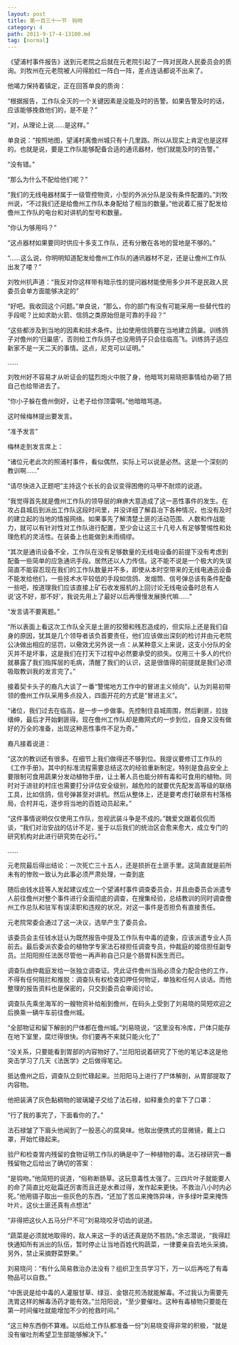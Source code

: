 ```yaml
---
layout: post
title: 第一百三十一节　钩吻
category: 4
path: 2011-9-17-4-13100.md
tag: [normal]
---
```


《望浦村事件报告》送到元老院之后就在元老院引起了一阵对民政人民委员会的质询。刘牧州在元老院被人问得脸红一阵白一阵，差点连话都说不出来了。

他竭力保持着镇定，正在回答单良的质询：

“根据报告，工作队全灭的一个关键因素是没能及时的告警。如果告警及时的话，应该能够挽救他们的，是不是？”

“对，从理论上说……是这样。”

单良说：“按照地图，望浦村离儋州城只有十几里路。所以从现实上肯定也是这样的。也就是说，要是工作队能够配备合适的通讯器材，他们就能及时的告警。”

“没有错。”

“那么为什么不配给他们呢？”

“我们的无线电器材属于一级管控物资，小型的外派分队是没有条件配置的。”刘牧州说，“不过我们还是给儋州工作队本身配给了相当的数量。”他说着汇报了配发给儋州工作队的电台和对讲机的型号和数量。

“你认为够用吗？”

“这点器材如果要同时供应十多支工作队，还有分散在各地的营地是不够的。”

“……这么说，你明明知道配发给儋州工作队的通讯器材不足，还是让儋州工作队出发了喽？”

刘牧州抗声道：“我反对你这样带有暗示性的提问器材能使用多少并不是民政人民委员会单方面能够决定的”

“好吧。我收回这个问题。”单良说，“那么，你的部门有没有可能采用一些替代性的手段呢？比如求助火箭、信鸽之类原始但是可靠的手段？”

“这些都涉及到当地的因素和技术条件。比如使用信鸽要在当地建立鸽巢。训练鸽子对儋州的‘归巢感’，否则给工作队鸽子也没用鸽子只会往临高飞。训练鸽子适应新家不是一天二天的事情。这点，尼克可以证明。”

……

刘牧州好不容易才从听证会的猛烈炮火中脱了身，他暗骂刘易晓把事情给办砸了把自己也给带进去了。

“你小子躲在儋州倒好，让老子给你顶雷啊。”他暗暗骂道。

这时候梅林提出要发言。

“准予发言”

梅林走到发言席上：

“诸位元老此次的照浦村事件，看似偶然，实际上可以说是必然。这是一个深刻的教训啊……”

“请尽快进入正题吧”主持这个长长的会议变得困倦的马甲不耐烦的说道。

“我觉得首先就是儋州工作队的领导层的麻痹大意造成了这一恶性事件的发生。在攻占县城后到派出工作队这段时间里，并没详细了解县冶下各种情况，也没有及时的建立起的当地的情报网络。如果事先了解清楚土匪的活动范围、人数和作战能力，就可以有针对性对工作队进行配置，至少会让这三十几号人有足够警惕性和处理危机的灵活性。在装备上也能做到未雨绸缪。

“其次是通讯设备不全，工作队在没有足够数量的无线电设备的前提下没有考虑到配备一些简单的应急通讯手段。居然还以人力传信。这不能不说是一个极大的失误简直不能容忍现在我们的工作队数量并不多，即使从本时空带来的无线电通迅设备不能发给他们，一些技术水平较低的手段如信鸽、发烟筒、信号弹总该有条件配备一些吧，按道理我们应该直接上矿石收发报机的上回讨论无线电设备时总有人说‘这不好，那不好’，我说先用上了最好以后再慢慢发展换代嘛……”

“发言请不要离题。”

“所以表面上看这次工作队全灭是土匪的狡猾和残忍造成的，但实际上还是我们自身的原因，犹其是几个领导者该负首要责任，他们应该做出深刻的检讨并由元老院公决做出相应的惩罚，以儆效尤另外说一点：从某种意义上来说，这支小分队的全灭并不是坏事，这是我们在打天下过程中必然要承受的损失。仅用三十多人的代价就暴露了我们指挥层的毛病，清醒了我们的认识，这是很值得的前提就是我们必须吸取教训我的发言完了。”

接着契卡头子的裔凡大谈了一番“警惕地方工作中的冒进主义倾向”，认为刘易初带领的儋州工作队采用多点投入，四面开花的方式是“冒进主义”。

“诸位，我们过去在临高，是一步一步做事。先控制住县城周围，然后剿匪，拉拢缙绅，最后才开始剿匪得。现在儋州工作队却是撒网式的一步到位，自身又没有做好的万全的准备，出现这种恶性事件不足为奇。”

裔凡接着说道：

“这次的教训还有很多。在细节上我们做得还不够到位。我提议要修订工作队的《工作手册》。其中的标准流程需要总结这次的经验重新制定。特别是食品安全上要限制可食用蔬果分发动植物手册，让土著人员也能分辨有毒和可食用的植物。同时对于进驻的村庄也需要打分评估安全级别，越危险的就要优先配发高等级的联络工具，比如信鸽，信号弹甚至对讲机。然后从整体上，还是要考虑打破原有村落格局，合村并屯，逐步将当地的百姓动员起来。”

“这件事情说明仅仅使用工作队，忽视武装斗争是不成的。”魏爱文跟着侃侃而谈，“我们对治安战的估计不足，鉴于以后我们的统治区会愈来愈大，成立专门的研究机构对此进行研究势在必行。”

……

元老院最后得出结论：一次死亡三十五人，还是损折在土匪手里。这简直就是前所未有的惨败一致认为此事必须严肃处理，一查到底

随后由钱水廷等人发起建议成立一个望浦村事件调查委员会，并且由委员会派遣专人前往儋州对整个事件进行全面彻底的调查，在搜集经验，总结教训的同时调查儋州工作总队和驻军有误渎职和违规的状况，对这一事件是否担负有直接责任。

元老院常委会通过了这一决议，选举产生了委员会。

该委员会主任钱水廷认为既然报告中提及工作队有中毒的迹象，应该派遣专业人员前去。最后委派农委会的植物学专家法石禄担任调查专员，仲裁庭的姬信担任副专员。兰阳阳担任法医尽管他一再声称自己只是个肠胃科医生而已。

调查队由仲裁庭发给一张独立调查证。凭此证件儋州当局必须全力配合他的工作，不得有任何阻拦和推脱：调查队有权检查扣押任何物证，单独和任何人谈话。而他整理的报告资料也是保密的，只交到委员会审阅讨论。

调查队先乘坐海军的一艘物资补给船到儋州，在码头上受到了刘易晓的简短欢迎之后换乘一辆牛车前往儋州城。

“全部物证和留下解剖的尸体都在儋州城。”刘易晓说，“这里没有冷库，尸体只能存在地下室里，腐烂得很快。你们要再不来就只能火化了”

“没关系，只要能看到胃部的内容物好了。”兰阳阳说着研究了下他的笔记本这是他突击学习了几天《法医学》之后做得笔记。

抵达儋州之后，调查队立刻忙碌起来。兰阳阳马上进行了尸体解剖，从胃部提取了内容物。

他把装满了灰色黏稠物的玻璃罐子交给了法石禄，如释重负的拿下了口罩：

“行了我的事完了，下面看你的了。”

法石禄皱了下眉头他闻到了一股恶心的腐臭味。他取出便携式的显微镜，戴上口罩，开始忙碌起来。

验尸和检查胃内残留的食物证明工作队的确是中了一种植物的毒。法石禄研究一番残留物之后给出了确切的答案：

“是钩吻。”他简短的说道，“俗称断肠草。这玩意毒性太强了。三四片叶子就能要人的命了简直比吃砒霜还厉害而且还是水煮过得，发作起来更快。不救治八小时内必死。”他用镊子取出一些灰色的东西，“还加了苦瓜来掩饰异味，许多绿叶菜来掩饰叶片。这伙土匪还真有点想法”

“非得把这伙人五马分尸不可”刘易晓咬牙切齿的说道。

“蔬菜是必须就地取得的，敌人来这一手的话还真是防不胜防。”余志潜说，“我得赶快通知所有派出的队伍，暂时停止让当地百姓代购蔬菜，一律要亲自去地头采摘，另外，禁止采摘野菜野果。”

刘易晓问：“有什么简易救治办法没有？组织卫生员学习下，万一以后再吃了有毒物品可以自救。”

“中医说是给中毒的人灌服甘草、绿豆、金银花煎汤就能解毒。不过我认为需要先洗胃这样的解毒汤药才能有效。”兰阳阳说，“至少要催吐。这种有毒植物只要能在第一时间催吐就能增加不少的抢救时间。”

“这三种东西倒不算难。以后给工作队都准备一份”刘易晓变得非常的积极，“就是没有催吐剂希望卫生部能够解决下。”
